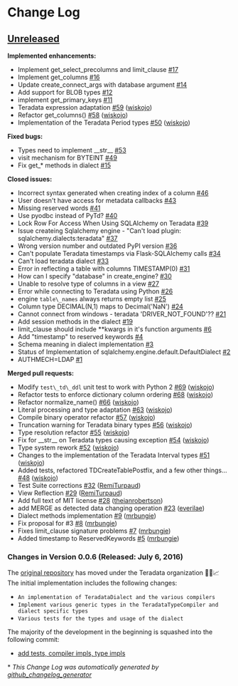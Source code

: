 # Change Log

## [Unreleased](https://github.com/Teradata/sqlalchemy-teradata/tree/HEAD)

**Implemented enhancements:**

- Implement get\_select\_precolumns and limit\_clause [\#17](https://github.com/Teradata/sqlalchemy-teradata/issues/17)
- Implement get\_columns [\#16](https://github.com/Teradata/sqlalchemy-teradata/issues/16)
- Update create\_connect\_args with database argument [\#14](https://github.com/Teradata/sqlalchemy-teradata/issues/14)
- Add support for BLOB types [\#12](https://github.com/Teradata/sqlalchemy-teradata/issues/12)
- implement get\_primary\_keys [\#11](https://github.com/Teradata/sqlalchemy-teradata/issues/11)
- Teradata expression adaptation [\#59](https://github.com/Teradata/sqlalchemy-teradata/pull/59) ([wiskojo](https://github.com/wiskojo))
- Refactor get\_columns\(\) [\#58](https://github.com/Teradata/sqlalchemy-teradata/pull/58) ([wiskojo](https://github.com/wiskojo))
- Implementation of the Teradata Period types [\#50](https://github.com/Teradata/sqlalchemy-teradata/pull/50) ([wiskojo](https://github.com/wiskojo))

**Fixed bugs:**

- Types need to implement \_\_str\_\_ [\#53](https://github.com/Teradata/sqlalchemy-teradata/issues/53)
- visit mechanism for BYTEINT [\#49](https://github.com/Teradata/sqlalchemy-teradata/issues/49)
- Fix get\_\* methods in dialect [\#15](https://github.com/Teradata/sqlalchemy-teradata/issues/15)

**Closed issues:**

- Incorrect syntax generated when creating index of a column [\#46](https://github.com/Teradata/sqlalchemy-teradata/issues/46)
- User doesn't have access for metadata callbacks [\#43](https://github.com/Teradata/sqlalchemy-teradata/issues/43)
- Missing reserved words [\#41](https://github.com/Teradata/sqlalchemy-teradata/issues/41)
- Use pyodbc instead of PyTd?  [\#40](https://github.com/Teradata/sqlalchemy-teradata/issues/40)
- Lock Row For Access When Using SQLAlchemy on Teradata [\#39](https://github.com/Teradata/sqlalchemy-teradata/issues/39)
- Issue createing Sqlalchemy engine - "Can't load plugin: sqlalchemy.dialects:teradata" [\#37](https://github.com/Teradata/sqlalchemy-teradata/issues/37)
- Wrong version number and outdated PyPI version [\#36](https://github.com/Teradata/sqlalchemy-teradata/issues/36)
- Can't populate Teradata timestamps via Flask-SQLAlchemy calls [\#34](https://github.com/Teradata/sqlalchemy-teradata/issues/34)
- Can't load teradata dialect [\#33](https://github.com/Teradata/sqlalchemy-teradata/issues/33)
- Error in reflecting a table with columns TIMESTAMP\(0\) [\#31](https://github.com/Teradata/sqlalchemy-teradata/issues/31)
- How can I specify "database" in create\_engine? [\#30](https://github.com/Teradata/sqlalchemy-teradata/issues/30)
- Unable to resolve type of columns in a view [\#27](https://github.com/Teradata/sqlalchemy-teradata/issues/27)
- Error while connecting to Teradata using Python [\#26](https://github.com/Teradata/sqlalchemy-teradata/issues/26)
- engine `table\_names` always returns empty list [\#25](https://github.com/Teradata/sqlalchemy-teradata/issues/25)
- Column type DECIMAL\(N,1\) maps to Decimal\('NaN'\) [\#24](https://github.com/Teradata/sqlalchemy-teradata/issues/24)
- Cannot connect from windows - teradata 'DRIVER\_NOT\_FOUND'?? [\#21](https://github.com/Teradata/sqlalchemy-teradata/issues/21)
- Add session methods in the dialect [\#19](https://github.com/Teradata/sqlalchemy-teradata/issues/19)
- limit\_clause should include \*\*kwargs in it's function arguments [\#6](https://github.com/Teradata/sqlalchemy-teradata/issues/6)
- Add "timestamp" to reserved keywords  [\#4](https://github.com/Teradata/sqlalchemy-teradata/issues/4)
- Schema meaning in dialect implementation [\#3](https://github.com/Teradata/sqlalchemy-teradata/issues/3)
- Status of Implementation of sqlalchemy.engine.default.DefaultDialect [\#2](https://github.com/Teradata/sqlalchemy-teradata/issues/2)
- AUTHMECH=LDAP [\#1](https://github.com/Teradata/sqlalchemy-teradata/issues/1)

**Merged pull requests:**

- Modify `test\_td\_ddl` unit test to work with Python 2 [\#69](https://github.com/Teradata/sqlalchemy-teradata/pull/69) ([wiskojo](https://github.com/wiskojo))
- Refactor tests to enforce dictionary column ordering [\#68](https://github.com/Teradata/sqlalchemy-teradata/pull/68) ([wiskojo](https://github.com/wiskojo))
- Refactor normalize\_name\(\) [\#66](https://github.com/Teradata/sqlalchemy-teradata/pull/66) ([wiskojo](https://github.com/wiskojo))
- Literal processing and type adaptation [\#63](https://github.com/Teradata/sqlalchemy-teradata/pull/63) ([wiskojo](https://github.com/wiskojo))
- Compile binary operator refactor [\#57](https://github.com/Teradata/sqlalchemy-teradata/pull/57) ([wiskojo](https://github.com/wiskojo))
- Truncation warning for Teradata binary types [\#56](https://github.com/Teradata/sqlalchemy-teradata/pull/56) ([wiskojo](https://github.com/wiskojo))
- Type resolution refactor [\#55](https://github.com/Teradata/sqlalchemy-teradata/pull/55) ([wiskojo](https://github.com/wiskojo))
- Fix for \_\_str\_\_ on Teradata types causing exception [\#54](https://github.com/Teradata/sqlalchemy-teradata/pull/54) ([wiskojo](https://github.com/wiskojo))
- Type system rework [\#52](https://github.com/Teradata/sqlalchemy-teradata/pull/52) ([wiskojo](https://github.com/wiskojo))
- Changes to the implementation of the Teradata Interval types [\#51](https://github.com/Teradata/sqlalchemy-teradata/pull/51) ([wiskojo](https://github.com/wiskojo))
- Added tests, refactored TDCreateTablePostfix, and a few other things... [\#48](https://github.com/Teradata/sqlalchemy-teradata/pull/48) ([wiskojo](https://github.com/wiskojo))
- Test Suite corrections [\#32](https://github.com/Teradata/sqlalchemy-teradata/pull/32) ([RemiTurpaud](https://github.com/RemiTurpaud))
- View Reflection [\#29](https://github.com/Teradata/sqlalchemy-teradata/pull/29) ([RemiTurpaud](https://github.com/RemiTurpaud))
- Add full text of MIT license [\#28](https://github.com/Teradata/sqlalchemy-teradata/pull/28) ([theianrobertson](https://github.com/theianrobertson))
- add MERGE as detected data changing operation [\#23](https://github.com/Teradata/sqlalchemy-teradata/pull/23) ([everilae](https://github.com/everilae))
- Dialect methods implementation [\#9](https://github.com/Teradata/sqlalchemy-teradata/pull/9) ([mrbungie](https://github.com/mrbungie))
- Fix proposal for \#3 [\#8](https://github.com/Teradata/sqlalchemy-teradata/pull/8) ([mrbungie](https://github.com/mrbungie))
- Fixes limit\_clause signature problems [\#7](https://github.com/Teradata/sqlalchemy-teradata/pull/7) ([mrbungie](https://github.com/mrbungie))
- Added timestamp to ReservedKeywords [\#5](https://github.com/Teradata/sqlalchemy-teradata/pull/5) ([mrbungie](https://github.com/mrbungie))


### Changes in Version 0.0.6 (Released: July 6, 2016)
The [original repository](https://github.com/sandan/sqlalchemy-teradata) has moved under the Teradata organization :tada::confetti_ball::chart_with_upwards_trend:
 The initial implementation includes the following changes:
* `An implementation of TeradataDialect and the various compilers`
* `Implement various generic types in the TeradataTypeCompiler and dialect specific types`
* `Various tests for the types and usage of the dialect`
  
The majority of the development in the beginning is squashed into the following commit:
   * [add tests, compiler impls, type impls](https://github.com/Teradata/sqlalchemy-teradata/commit/def0489f6f75bbfaf6012027394e78747a3941fc)

\* *This Change Log was automatically generated by [github_changelog_generator](https://github.com/skywinder/Github-Changelog-Generator)*

